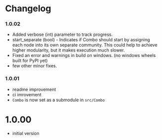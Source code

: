 Changelog
=========

### 1.0.02

- Added verbose (int) parameter to track progress.
- start_separate (bool) - Indicates if Combo should start by assigning each node into its own separate community. This could help to achieve higher modularity, but it makes execution much slower.
- Fixed an error and warnings in build on windows. (no windows wheels built for PyPI yet)
- few other minor fixes.


### 1.0.01

- readme improvement
- ci imrovement
- `Combo` is now set as a submodule in `src/Combo`


# 1.0.00

- initial version
